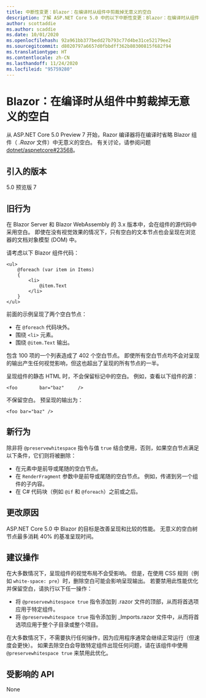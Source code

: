 ```yaml
---
title: 中断性变更：Blazor：在编译时从组件中剪裁掉无意义的空白
description: 了解 ASP.NET Core 5.0 中的以下中断性变更：Blazor：在编译时从组件中剪裁掉无意义的空白
author: scottaddie
ms.author: scaddie
ms.date: 10/01/2020
ms.openlocfilehash: 92a961bb377bedd27b793c77d4be31ce52179ee2
ms.sourcegitcommit: d8020797a6657d0fbbdff362b80300815f682f94
ms.translationtype: HT
ms.contentlocale: zh-CN
ms.lasthandoff: 11/24/2020
ms.locfileid: "95759280"
---
```

# <a name="blazor-insignificant-whitespace-trimmed-from-components-at-compile-time"></a>Blazor：在编译时从组件中剪裁掉无意义的空白

从 ASP.NET Core 5.0 Preview 7 开始，Razor 编译器将在编译时省略 Blazor 组件（ *.Razor* 文件）中无意义的空白。 有关讨论，请参阅问题 [dotnet/aspnetcore#23568](https://github.com/dotnet/aspnetcore/issues/23568)。

## <a name="version-introduced"></a>引入的版本

5.0 预览版 7

## <a name="old-behavior"></a>旧行为

在 Blazor Server 和 Blazor WebAssembly 的 3.x 版本中，会在组件的源代码中采用空白。 即使在没有视觉效果的情况下，只有空白的文本节点也会呈现在浏览器的文档对象模型 (DOM) 中。

请考虑以下 Blazor 组件代码：

```razor
<ul>
    @foreach (var item in Items)
    {
        <li>
            @item.Text
        </li>
    }
</ul>
```

前面的示例呈现了两个空白节点：

* 在 `@foreach` 代码块外。
* 围绕 `<li>` 元素。
* 围绕 `@item.Text` 输出。

包含 100 项的一个列表造成了 402 个空白节点。 即使所有空白节点均不会对呈现的输出产生任何视觉影响，但这也超出了呈现的所有节点的一半。

呈现组件的静态 HTML 时，不会保留标记中的空白。 例如，查看以下组件的源：

```razor
<foo        bar="baz"     />
```

不保留空白。 预呈现的输出为：

```razor
<foo bar="baz" />
```

## <a name="new-behavior"></a>新行为

除非将 `@preservewhitespace` 指令与值 `true` 结合使用，否则，如果空白节点满足以下条件，它们则将被删除：

* 在元素中是前导或尾随的空白节点。
* 在 `RenderFragment` 参数中是前导或尾随的空白节点。 例如，传递到另一个组件的子内容。
* 在 C# 代码块（例如 `@if` 和 `@foreach`）之前或之后。

## <a name="reason-for-change"></a>更改原因

ASP.NET Core 5.0 中 Blazor 的目标是改善呈现和比较的性能。 无意义的空白树节点最多消耗 40% 的基准呈现时间。

## <a name="recommended-action"></a>建议操作

在大多数情况下，呈现组件的视觉布局不会受影响。 但是，在使用 CSS 规则（例如 `white-space: pre`）时，删除空白可能会影响呈现输出。 若要禁用此性能优化并保留空白，请执行以下任一操作：

* 将 `@preservewhitespace true` 指令添加到 .razor 文件的顶部，从而将首选项应用于特定组件。
* 将 `@preservewhitespace true` 指令添加到 _Imports.razor 文件中，从而将首选项应用于整个子目录或整个项目。

在大多数情况下，不需要执行任何操作，因为应用程序通常会继续正常运行（但速度会更快）。 如果去除空白会导致特定组件出现任何问题，请在该组件中使用 `@preservewhitespace true` 来禁用此优化。

## <a name="affected-apis"></a>受影响的 API

None

<!--

### Category

ASP.NET Core

### Affected APIs

Not detectable via API analysis

-->
